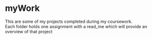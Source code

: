# myWork
This are some of my projects completed during my coursework.  
Each folder holds one assignment with a read_me which will provide an overview of that project
